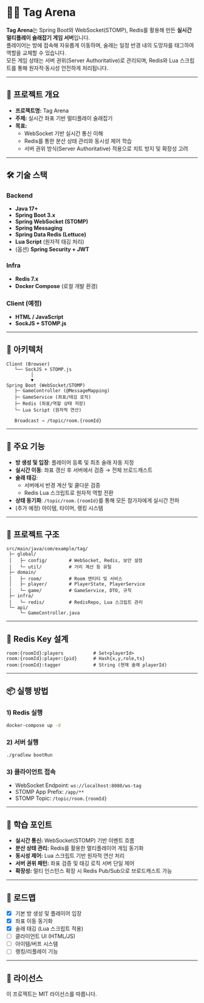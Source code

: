 # 🏃‍♂️ Tag Arena

**Tag Arena**는 Spring Boot와 WebSocket(STOMP), Redis를 활용해 만든 **실시간 멀티플레이 술래잡기 게임 서버**입니다.  
플레이어는 방에 접속해 자유롭게 이동하며, 술래는 일정 반경 내의 도망자를 태그하여 역할을 교체할 수 있습니다.  
모든 게임 상태는 서버 권위(Server Authoritative)로 관리되며, Redis와 Lua 스크립트를 통해 원자적·동시성 안전하게 처리됩니다.  

---

## 📖 프로젝트 개요
- **프로젝트명:** Tag Arena  
- **주제:** 실시간 좌표 기반 멀티플레이 술래잡기  
- **목표:**  
  - WebSocket 기반 실시간 통신 이해  
  - Redis를 통한 분산 상태 관리와 동시성 제어 학습  
  - 서버 권위 방식(Server Authoritative) 적용으로 치트 방지 및 확장성 고려  

---

## 🛠 기술 스택
### Backend
- **Java 17+**
- **Spring Boot 3.x**
- **Spring WebSocket (STOMP)**
- **Spring Messaging**
- **Spring Data Redis (Lettuce)**
- **Lua Script** (원자적 태깅 처리)
- (옵션) **Spring Security + JWT**

### Infra
- **Redis 7.x**
- **Docker Compose** (로컬 개발 환경)

### Client (예정)
- **HTML / JavaScript**
- **SockJS + STOMP.js**

---

## 📐 아키텍처
```
Client (Browser)
   └── SockJS + STOMP.js
         │
         ▼
Spring Boot (WebSocket/STOMP)
   ├─ GameController (@MessageMapping)
   ├─ GameService (좌표/태깅 로직)
   ├─ Redis (좌표/역할 상태 저장)
   └─ Lua Script (원자적 연산)

   Broadcast → /topic/room.{roomId}
```

---

## 🚀 주요 기능
- **방 생성 및 입장**: 플레이어 등록 및 최초 술래 자동 지정  
- **실시간 이동**: 좌표 갱신 후 서버에서 검증 → 전체 브로드캐스트  
- **술래 태깅**:  
  - 서버에서 반경 계산 및 쿨다운 검증  
  - Redis Lua 스크립트로 원자적 역할 전환  
- **상태 동기화**: `/topic/room.{roomId}`를 통해 모든 참가자에게 실시간 전파  
- (추가 예정) 아이템, 타이머, 랭킹 시스템  

---

## 📂 프로젝트 구조
```
src/main/java/com/example/tag/
 ├─ global/
 │   ├─ config/        # WebSocket, Redis, 보안 설정
 │   └─ util/          # 거리 계산 등 유틸
 ├─ domain/
 │   ├─ room/          # Room 엔티티 및 서비스
 │   ├─ player/        # PlayerState, PlayerService
 │   └─ game/          # GameService, DTO, 규칙
 ├─ infra/
 │   └─ redis/         # RedisRepo, Lua 스크립트 관리
 └─ api/
     └─ GameController.java
```

---

## 🔑 Redis Key 설계
```
room:{roomId}:players           # Set<playerId>
room:{roomId}:player:{pid}      # Hash{x,y,role,ts}
room:{roomId}:tagger            # String (현재 술래 playerId)
```

---

## 📦 실행 방법
### 1) Redis 실행
```bash
docker-compose up -d
```

### 2) 서버 실행
```bash
./gradlew bootRun
```

### 3) 클라이언트 접속
- WebSocket Endpoint: `ws://localhost:8080/ws-tag`  
- STOMP App Prefix: `/app/**`  
- STOMP Topic: `/topic/room.{roomId}`  

---

## 📌 학습 포인트
- **실시간 통신:** WebSocket(STOMP) 기반 이벤트 흐름  
- **분산 상태 관리:** Redis를 활용한 멀티플레이어 게임 동기화  
- **동시성 제어:** Lua 스크립트 기반 원자적 연산 처리  
- **서버 권위 패턴:** 좌표 검증 및 태깅 로직 서버 단일 제어  
- **확장성:** 멀티 인스턴스 확장 시 Redis Pub/Sub으로 브로드캐스트 가능  

---

## 📅 로드맵
- [x] 기본 방 생성 및 플레이어 입장  
- [x] 좌표 이동 동기화  
- [x] 술래 태깅 (Lua 스크립트 적용)  
- [ ] 클라이언트 UI (HTML/JS)  
- [ ] 아이템/버프 시스템  
- [ ] 랭킹/리플레이 기능  

---

## 📜 라이선스
이 프로젝트는 MIT 라이선스를 따릅니다.  
